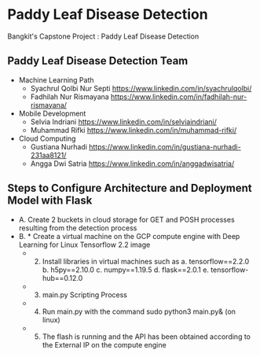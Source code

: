# Paddy Leaf Disease Detection
Bangkit's Capstone Project : Paddy Leaf Disease Detection
## Paddy Leaf Disease Detection Team
* Machine Learning Path
	* Syachrul Qolbi Nur Septi https://www.linkedin.com/in/syachrulqolbi/
	* Fadhilah Nur Rismayana https://www.linkedin.com/in/fadhilah-nur-rismayana/
* Mobile Development
	* Selvia Indriani https://www.linkedin.com/in/selviaindriani/
	* Muhammad Rifki https://www.linkedin.com/in/muhammad-rifki/
* Cloud Computing
    * Gustiana Nurhadi https://www.linkedin.com/in/gustiana-nurhadi-231aa8121/
	* Angga Dwi Satria https://www.linkedin.com/in/anggadwisatria/

## Steps to Configure Architecture and Deployment Model with Flask 
* A. Create 2 buckets in cloud storage for GET and POSH processes resulting from the detection process
* B.  *  Create a virtual machine on the GCP compute engine with Deep Learning for Linux Tensorflow 2.2 image
   *  2. Install libraries in virtual machines such as
      a. tensorflow==2.2.0
      b. h5py==2.10.0
      c. numpy==1.19.5
      d. flask==2.0.1
      e. tensorflow-hub==0.12.0
   *  3. main.py Scripting Process
   *  4. Run main.py with the command sudo python3 main.py& (on linux)
   *  5. The flash is running and the API has been obtained according to the External IP on the compute engine
